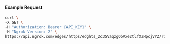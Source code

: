 <!-- Code generated for API Clients. DO NOT EDIT. -->

#### Example Request

```bash
curl \
-X GET \
-H "Authorization: Bearer {API_KEY}" \
-H "Ngrok-Version: 2" \
https://api.ngrok.com/edges/https/edghts_2c35VaqzgObVxe2tlfXZHpcjVYZ/routes/edghtsrt_2c35VaZg05iOFpKGw6toFzNN8Ng/request_headers
```
